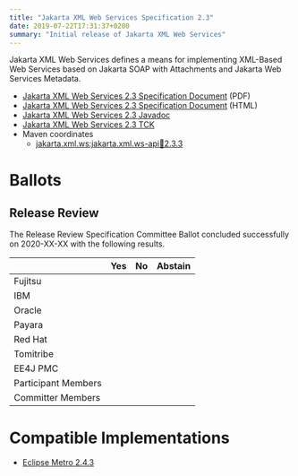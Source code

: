 ```yaml
---
title: "Jakarta XML Web Services Specification 2.3"
date: 2019-07-22T17:31:37+0200
summary: "Initial release of Jakarta XML Web Services"
---
```

Jakarta XML Web Services defines a means for implementing XML-Based Web Services
based on Jakarta SOAP with Attachments and Jakarta Web Services Metadata.

* [Jakarta XML Web Services 2.3 Specification Document](./jakarta.xml.ws-spec-2.3.pdf) (PDF)
* [Jakarta XML Web Services 2.3 Specification Document](./jakarta.xml.ws-spec-2.3.html) (HTML)
* [Jakarta XML Web Services 2.3 Javadoc](./apidocs/index.html?overview-summary.html)
* [Jakarta XML Web Services 2.3 TCK](http://download.eclipse.org/ee4j/jakartaee-tck/jakartaee8-eftl/promoted/eclipse-xml-ws-tck-2.3.0.zip)
* Maven coordinates
  * [jakarta.xml.ws:jakarta.xml.ws-api:jar:2.3.3](https://search.maven.org/artifact/jakarta.xml.ws/jakarta.xml.ws-api/2.3.3/jar)

# Ballots

## Release Review

The Release Review Specification Committee Ballot concluded successfully on 2020-XX-XX with the following results.

|                       |  Yes    | No      | Abstain  |
|-----------------------|---------|---------|----------|
|Fujitsu                |         |         |          |
|IBM                    |         |         |          |
|Oracle                 |         |         |          |
|Payara                 |         |         |          |
|Red Hat                |         |         |          |
|Tomitribe              |         |         |          |
|EE4J PMC               |         |         |          |
|Participant Members    |         |         |          |
|Committer Members      |         |         |          |


# Compatible Implementations

* [Eclipse Metro 2.4.3](https://eclipse-ee4j.github.io/metro-wsit/)
